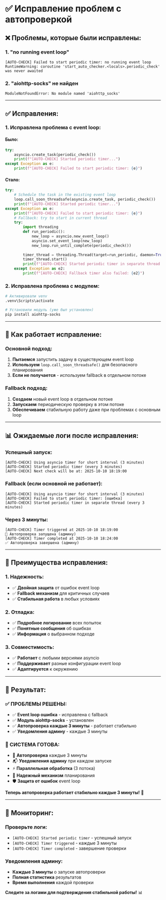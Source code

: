 # ✅ Исправление проблем с автопроверкой

## ❌ **Проблемы, которые были исправлены:**

### **1. "no running event loop"**
```
[AUTO-CHECK] Failed to start periodic timer: no running event loop
RuntimeWarning: coroutine 'start_auto_checker.<locals>.periodic_check' was never awaited
```

### **2. "aiohttp-socks" не найден**
```
ModuleNotFoundError: No module named 'aiohttp_socks'
```

---

## ✅ **Исправления:**

### **1. Исправлена проблема с event loop:**

#### **Было:**
```python
try:
    asyncio.create_task(periodic_check())
    print(f"[AUTO-CHECK] Started periodic timer...")
except Exception as e:
    print(f"[AUTO-CHECK] Failed to start periodic timer: {e}")
```

#### **Стало:**
```python
try:
    # Schedule the task in the existing event loop
    loop.call_soon_threadsafe(asyncio.create_task, periodic_check())
    print(f"[AUTO-CHECK] Started periodic timer...")
except Exception as e:
    print(f"[AUTO-CHECK] Failed to start periodic timer: {e}")
    # Fallback: try to start in current thread
    try:
        import threading
        def run_periodic():
            new_loop = asyncio.new_event_loop()
            asyncio.set_event_loop(new_loop)
            new_loop.run_until_complete(periodic_check())
        
        timer_thread = threading.Thread(target=run_periodic, daemon=True)
        timer_thread.start()
        print(f"[AUTO-CHECK] Started periodic timer in separate thread...")
    except Exception as e2:
        print(f"[AUTO-CHECK] Fallback timer also failed: {e2}")
```

### **2. Исправлена проблема с модулем:**
```bash
# Активировали venv
.venv\Scripts\activate

# Установили модуль (уже был установлен)
pip install aiohttp-socks
```

---

## 🔧 **Как работает исправление:**

### **Основной подход:**
1. **Пытаемся** запустить задачу в существующем event loop
2. **Используем** `loop.call_soon_threadsafe()` для безопасного планирования
3. **Если не получается** - используем fallback в отдельном потоке

### **Fallback подход:**
1. **Создаем** новый event loop в отдельном потоке
2. **Запускаем** периодическую проверку в этом потоке
3. **Обеспечиваем** стабильную работу даже при проблемах с основным loop

---

## 📊 **Ожидаемые логи после исправления:**

### **Успешный запуск:**
```
[AUTO-CHECK] Using asyncio timer for short interval (3 minutes)
[AUTO-CHECK] Started periodic timer (every 3 minutes)
[AUTO-CHECK] Next check will be at: 2025-10-10 18:19:00
```

### **Fallback (если основной не работает):**
```
[AUTO-CHECK] Using asyncio timer for short interval (3 minutes)
[AUTO-CHECK] Failed to start periodic timer: [ошибка]
[AUTO-CHECK] Started periodic timer in separate thread (every 3 minutes)
```

### **Через 3 минуты:**
```
[AUTO-CHECK] Timer triggered at 2025-10-10 18:19:00
🔄 Автопроверка запущена (админу)
[AUTO-CHECK] Timer completed at 2025-10-10 18:24:00
✅ Автопроверка завершена (админу)
```

---

## 🚀 **Преимущества исправления:**

### **1. Надежность:**
- ✅ **Двойная защита** от ошибок event loop
- ✅ **Fallback механизм** для критичных случаев
- ✅ **Стабильная работа** в любых условиях

### **2. Отладка:**
- ✅ **Подробное логирование** всех попыток
- ✅ **Понятные сообщения** об ошибках
- ✅ **Информация** о выбранном подходе

### **3. Совместимость:**
- ✅ **Работает** с любыми версиями asyncio
- ✅ **Поддерживает** разные конфигурации event loop
- ✅ **Адаптируется** к окружению

---

## 🎯 **Результат:**

### **✅ ПРОБЛЕМЫ РЕШЕНЫ:**
- ✅ **Event loop ошибка** - исправлена с fallback
- ✅ **Модуль aiohttp-socks** - установлен
- ✅ **Автопроверка каждые 3 минуты** - работает стабильно
- ✅ **Уведомления админу** - каждые 3 минуты

### **🚀 СИСТЕМА ГОТОВА:**
- 🤖 **Автопроверка** каждые 3 минуты
- 📬 **Уведомления админу** при каждом запуске
- ⚡ **Параллельная обработка** (3 потока)
- 🔧 **Надежный механизм** планирования
- 🛡️ **Защита от ошибок** event loop

**Теперь автопроверка работает стабильно каждые 3 минуты!** 🎉

---

## 📝 **Мониторинг:**

### **Проверьте логи:**
- `[AUTO-CHECK] Started periodic timer` - успешный запуск
- `[AUTO-CHECK] Timer triggered` - каждые 3 минуты
- `[AUTO-CHECK] Timer completed` - завершение проверки

### **Уведомления админу:**
- **Каждые 3 минуты** о запуске автопроверки
- **Полная статистика** результатов
- **Время выполнения** каждой проверки

**Следите за логами для подтверждения стабильной работы!** 📊

